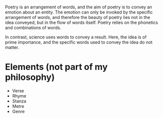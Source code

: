 Poetry is an arrangement of words, and the aim of poetry is to convey an emotion about an entity. The emotion can only be invoked by the specific arrangement of words, and therefore the beauty of poetry lies not in the idea conveyed, but in the flow of words itself. Poetry relies on the phonetics and combinations of words.

In contrast, science uses words to convey a result. Here, the idea is of prime importance, and the specific words used to convey the idea do not matter. 

# Elements (not part of my philosophy)
- Verse
- Rhyme
- Stanza
- Metre
- Genre